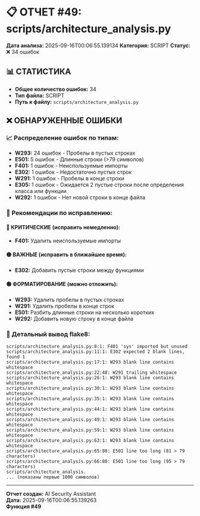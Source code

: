 # 📋 ОТЧЕТ #49: scripts/architecture_analysis.py

**Дата анализа:** 2025-09-16T00:06:55.139134
**Категория:** SCRIPT
**Статус:** ❌ 34 ошибок

## 📊 СТАТИСТИКА

- **Общее количество ошибок:** 34
- **Тип файла:** SCRIPT
- **Путь к файлу:** `scripts/architecture_analysis.py`

## ❌ ОБНАРУЖЕННЫЕ ОШИБКИ

### 📈 Распределение ошибок по типам:

- **W293:** 24 ошибок - Пробелы в пустых строках
- **E501:** 5 ошибок - Длинные строки (>79 символов)
- **F401:** 1 ошибок - Неиспользуемые импорты
- **E302:** 1 ошибок - Недостаточно пустых строк
- **W291:** 1 ошибок - Пробелы в конце строки
- **E305:** 1 ошибок - Ожидается 2 пустые строки после определения класса или функции
- **W292:** 1 ошибок - Нет новой строки в конце файла

### 🎯 Рекомендации по исправлению:

#### 🔴 КРИТИЧЕСКИЕ (исправить немедленно):
- **F401:** Удалить неиспользуемые импорты

#### 🟡 ВАЖНЫЕ (исправить в ближайшее время):
- **E302:** Добавить пустые строки между функциями

#### 🟢 ФОРМАТИРОВАНИЕ (можно отложить):
- **W293:** Удалить пробелы в пустых строках
- **W291:** Удалить пробелы в конце строк
- **E501:** Разбить длинные строки на несколько коротких
- **W292:** Добавить новую строку в конце файла

### 📝 Детальный вывод flake8:

```
scripts/architecture_analysis.py:8:1: F401 'sys' imported but unused
scripts/architecture_analysis.py:11:1: E302 expected 2 blank lines, found 1
scripts/architecture_analysis.py:17:1: W293 blank line contains whitespace
scripts/architecture_analysis.py:22:48: W291 trailing whitespace
scripts/architecture_analysis.py:26:1: W293 blank line contains whitespace
scripts/architecture_analysis.py:30:1: W293 blank line contains whitespace
scripts/architecture_analysis.py:35:1: W293 blank line contains whitespace
scripts/architecture_analysis.py:44:1: W293 blank line contains whitespace
scripts/architecture_analysis.py:49:1: W293 blank line contains whitespace
scripts/architecture_analysis.py:59:1: W293 blank line contains whitespace
scripts/architecture_analysis.py:63:1: W293 blank line contains whitespace
scripts/architecture_analysis.py:65:80: E501 line too long (81 > 79 characters)
scripts/architecture_analysis.py:66:80: E501 line too long (95 > 79 characters)
scripts/architecture_analysis.
... (показаны первые 1000 символов)
```

---
**Отчет создан:** AI Security Assistant  
**Дата:** 2025-09-16T00:06:55.139263  
**Функция #49**
